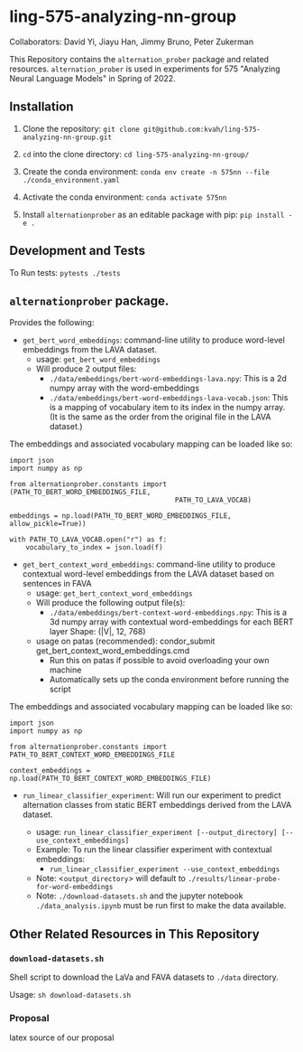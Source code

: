 # ling-575-analyzing-nn-group

Collaborators: David Yi, Jiayu Han, Jimmy Bruno, Peter Zukerman

This Repository contains the `alternation_prober` package and related resources.
`alternation_prober` is used in experiments for 575 "Analyzing Neural Language Models"
in Spring of 2022.

## Installation

1. Clone the repository: `git clone git@github.com:kvah/ling-575-analyzing-nn-group.git`

2. `cd` into the clone directory: `cd ling-575-analyzing-nn-group/`

3. Create the conda environment: `conda env create -n 575nn --file ./conda_environment.yaml`

5. Activate the conda environment: `conda activate 575nn`

6. Install `alternationprober` as an editable package with pip: `pip install -e .`

## Development and Tests
To Run tests: `pytests ./tests`


## `alternationprober` package.
Provides the following:

 *  `get_bert_word_embeddings`: command-line utility to produce word-level
    embeddings from the LAVA dataset.
     * usage: `get_bert_word_embeddings`
     * Will produce 2 output files:
         * `./data/embeddings/bert-word-embeddings-lava.npy`: This is a 2d
           numpy array with the word-embeddings
         * `./data/embeddings/bert-word-embeddings-lava-vocab.json`:  This is
           a mapping of vocabulary item to its index in the numpy array.
           (It is the same as the order from the original file in the LAVA
           dataset.)

The embeddings and associated vocabulary mapping can be loaded like so:

```
import json
import numpy as np

from alternationprober.constants import (PATH_TO_BERT_WORD_EMBEDDINGS_FILE,
                                         PATH_TO_LAVA_VOCAB)

embeddings = np.load(PATH_TO_BERT_WORD_EMBEDDINGS_FILE, allow_pickle=True))

with PATH_TO_LAVA_VOCAB.open("r") as f:
    vocabulary_to_index = json.load(f)
```

 *  `get_bert_context_word_embeddings`: command-line utility to produce 
     contextual word-level embeddings from the LAVA dataset based on 
     sentences in FAVA
     * usage: `get_bert_context_word_embeddings`
     * Will produce the following output file(s):
         * `./data/embeddings/bert-context-word-embeddings.npy`: This is a 3d
           numpy array with contextual word-embeddings for each BERT layer
           Shape: (|V|, 12, 768)
     * usage on patas (recommended): condor_submit get_bert_context_word_embeddings.cmd
         * Run this on patas if possible to avoid overloading your own machine
         * Automatically sets up the conda environment before running the script


The embeddings and associated vocabulary mapping can be loaded like so:

```
import json
import numpy as np

from alternationprober.constants import PATH_TO_BERT_CONTEXT_WORD_EMBEDDINGS_FILE

context_embeddings = np.load(PATH_TO_BERT_CONTEXT_WORD_EMBEDDINGS_FILE)
```

 *  `run_linear_classifier_experiment`: Will run our experiment to predict
    alternation classes from static BERT embeddings derived from the LAVA dataset.

     * usage: `run_linear_classifier_experiment [--output_directory] [--use_context_embeddings]`
     * Example: To run the linear classifier experiment with contextual embeddings:
        * `run_linear_classifier_experiment --use_context_embeddings`
     * Note: <`output_directory`> will default to `./results/linear-probe-for-word-embeddings`
     * Note: `./download-datasets.sh` and the jupyter notebook `./data_analysis.ipynb` must be
             run first to make the data available.


## Other Related Resources in This Repository

### `download-datasets.sh`
Shell script to download the LaVa and FAVA datasets to `./data` directory.

Usage: `sh download-datasets.sh`

### Proposal
latex source of our proposal


